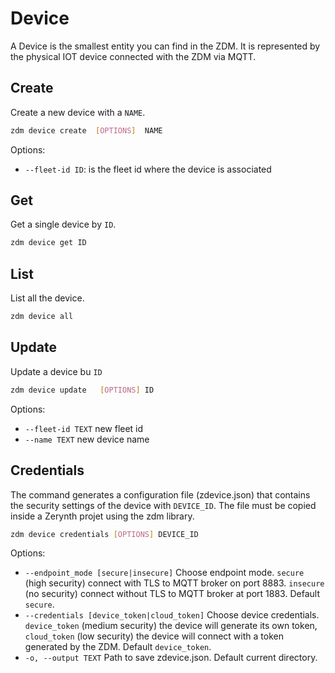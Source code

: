 # Device
A Device is the smallest entity you can find in the ZDM. 
It is represented by the physical IOT device connected with the ZDM via MQTT.

## Create
Create a new device with a `NAME`.

```bash
zdm device create  [OPTIONS]  NAME
```

Options:

*  `--fleet-id ID`: is the fleet id where the device is associated


## Get
Get a single device by `ID`.

```bash
zdm device get ID
```


## List
List all the device.

```bash
zdm device all
```

## Update
Update a device bu `ID`

```bash
zdm device update   [OPTIONS] ID
```


Options:

*  `--fleet-id TEXT` new fleet id
*  `--name TEXT`     new  device name


## Credentials
The command generates a configuration file (zdevice.json) that contains the security settings of the device with `DEVICE_ID`. 
The file must be copied inside a Zerynth projet using the zdm library.

```sh
zdm device credentials [OPTIONS] DEVICE_ID
```


Options:

 * `--endpoint_mode [secure|insecure]` Choose endpoint mode. `secure` (high security) connect with TLS to MQTT broker on port 8883. `insecure` (no security) connect without TLS to MQTT broker at port 1883. Default `secure`.
 * `--credentials [device_token|cloud_token]` Choose device credentials. `device_token` (medium security) the device will generate its own token, `cloud_token` (low security) the device will connect with a token generated by the ZDM. Default `device_token`.
 * `-o, --output TEXT`              Path to save zdevice.json. Default current directory.


